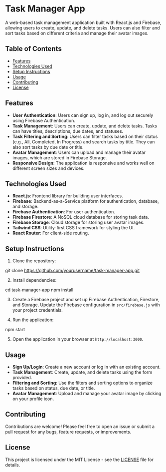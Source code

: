 # Task Manager App

A web-based task management application built with React.js and Firebase, allowing users to create, update, and delete tasks. Users can also filter and sort tasks based on different criteria and manage their avatar images.

## Table of Contents

- [Features](#features)
- [Technologies Used](#technologies-used)
- [Setup Instructions](#setup-instructions)
- [Usage](#usage)
- [Contributing](#contributing)
- [License](#license)

## Features

- **User Authentication**: Users can sign up, log in, and log out securely using Firebase Authentication.
- **Task Management**: Users can create, update, and delete tasks. Tasks can have titles, descriptions, due dates, and statuses.
- **Task Filtering and Sorting**: Users can filter tasks based on their status (e.g., All, Completed, In Progress) and search tasks by title. They can also sort tasks by due date or title.
- **Avatar Management**: Users can upload and manage their avatar images, which are stored in Firebase Storage.
- **Responsive Design**: The application is responsive and works well on different screen sizes and devices.

## Technologies Used

- **React.js**: Frontend library for building user interfaces.
- **Firebase**: Backend-as-a-Service platform for authentication, database, and storage.
- **Firebase Authentication**: For user authentication.
- **Firebase Firestore**: A NoSQL cloud database for storing task data.
- **Firebase Storage**: Cloud storage for storing user avatar images.
- **Tailwind CSS**: Utility-first CSS framework for styling the UI.
- **React Router**: For client-side routing.

## Setup Instructions

1. Clone the repository:

git clone https://github.com/yourusername/task-manager-app.git

2. Install dependencies:

cd task-manager-app
npm install


3. Create a Firebase project and set up Firebase Authentication, Firestore, and Storage. Update the Firebase configuration in `src/firebase.js` with your project credentials.

4. Run the application:

npm start


5. Open the application in your browser at `http://localhost:3000`.

## Usage

- **Sign Up/Login**: Create a new account or log in with an existing account.
- **Task Management**: Create, update, and delete tasks using the form provided.
- **Filtering and Sorting**: Use the filters and sorting options to organize tasks based on status, due date, or title.
- **Avatar Management**: Upload and manage your avatar image by clicking on your profile icon.

## Contributing

Contributions are welcome! Please feel free to open an issue or submit a pull request for any bugs, feature requests, or improvements.

## License

This project is licensed under the MIT License - see the [LICENSE](LICENSE) file for details.
